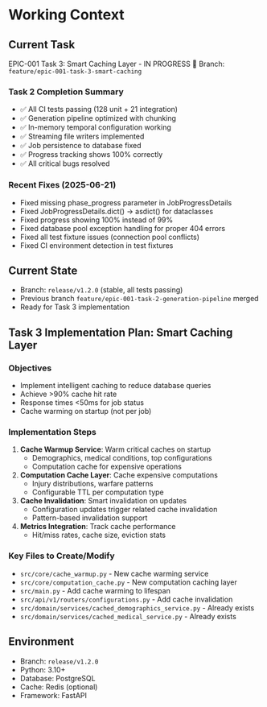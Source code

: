 # Working Context

## Current Task
EPIC-001 Task 3: Smart Caching Layer - IN PROGRESS 🚧
Branch: `feature/epic-001-task-3-smart-caching`

### Task 2 Completion Summary
- ✅ All CI tests passing (128 unit + 21 integration)
- ✅ Generation pipeline optimized with chunking
- ✅ In-memory temporal configuration working
- ✅ Streaming file writers implemented
- ✅ Job persistence to database fixed
- ✅ Progress tracking shows 100% correctly
- ✅ All critical bugs resolved

### Recent Fixes (2025-06-21)
- Fixed missing phase_progress parameter in JobProgressDetails
- Fixed JobProgressDetails.dict() → asdict() for dataclasses
- Fixed progress showing 100% instead of 99%
- Fixed database pool exception handling for proper 404 errors
- Fixed all test fixture issues (connection pool conflicts)
- Fixed CI environment detection in test fixtures

## Current State
- Branch: `release/v1.2.0` (stable, all tests passing)
- Previous branch `feature/epic-001-task-2-generation-pipeline` merged
- Ready for Task 3 implementation

## Task 3 Implementation Plan: Smart Caching Layer

### Objectives
- Implement intelligent caching to reduce database queries
- Achieve >90% cache hit rate
- Response times <50ms for job status
- Cache warming on startup (not per job)

### Implementation Steps
1. **Cache Warmup Service**: Warm critical caches on startup
   - Demographics, medical conditions, top configurations
   - Computation cache for expensive operations
2. **Computation Cache Layer**: Cache expensive computations
   - Injury distributions, warfare patterns
   - Configurable TTL per computation type
3. **Cache Invalidation**: Smart invalidation on updates
   - Configuration updates trigger related cache invalidation
   - Pattern-based invalidation support
4. **Metrics Integration**: Track cache performance
   - Hit/miss rates, cache size, eviction stats

### Key Files to Create/Modify
- `src/core/cache_warmup.py` - New cache warming service
- `src/core/computation_cache.py` - New computation caching layer
- `src/main.py` - Add cache warming to lifespan
- `src/api/v1/routers/configurations.py` - Add cache invalidation
- `src/domain/services/cached_demographics_service.py` - Already exists
- `src/domain/services/cached_medical_service.py` - Already exists

## Environment
- Branch: `release/v1.2.0`
- Python: 3.10+
- Database: PostgreSQL
- Cache: Redis (optional)
- Framework: FastAPI